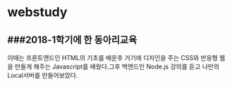 # webstudy
###2018-1학기에 한 동아리교육  
---
이때는 프론트엔드인 HTML의 기초를 배운후 거기에 디자인을 주는 CSS와 반응형 웹을 만들게 해주는 Javascript를 배웠다.그후 백엔드인 Node.js 강의를 듣고 나만의 Local서버를 만들어보았다.
